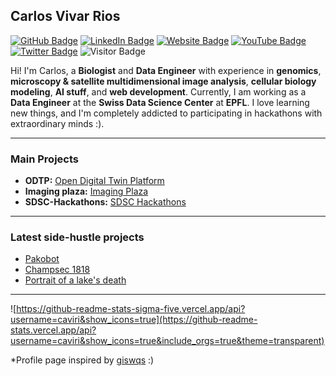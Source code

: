 ## Carlos Vivar Rios

[![GitHub Badge](https://img.shields.io/github/followers/caviri?style=social)](https://github.com/caviri?tab=followers)
[![LinkedIn Badge](https://img.shields.io/badge/My-LinkedIn-blue)](https://www.linkedin.com/in/carlos-vivar-rios-750a2473/)
[![Website Badge](https://img.shields.io/badge/Portfolio-Website-green)](https://www.carlosvivarrios.com)
[![YouTube Badge](https://img.shields.io/badge/My-YouTube-red)](https://www.youtube.com/@MoreAndDifferent)
[![Twitter Badge](https://img.shields.io/twitter/follow/katospiegel?style=social)](https://x.com/katospiegel)
![Visitor Badge](https://visitor-badge.laobi.icu/badge?page_id=caviri.caviri)

Hi! I'm Carlos, a **Biologist** and **Data Engineer** with experience in **genomics**, **microscopy & satellite multidimensional image analysis**, **cellular biology modeling**, **AI stuff**, and **web development**. Currently, I am working as a **Data Engineer** at the **Swiss Data Science Center** at **EPFL**. I love learning new things, and I'm completely addicted to participating in hackathons with extraordinary minds :).

---

### Main Projects

- **ODTP:** [Open Digital Twin Platform](https://odtp-org.github.io/)
- **Imaging plaza:** [Imaging Plaza](https://www.datascience.ch/resources/imaging-plaza)
- **SDSC-Hackathons:** [SDSC Hackathons](https://sdsc-hackathons.ch/)

---

### Latest side-hustle projects

<!-- HASHNODE:START -->
- [Pakobot](https://github.com/caviri/pakobot)
- [Champsec 1818](https://github.com/caviri/champsec1818)
- [Portrait of a lake's death](https://github.com/h4ck1ng-science/portrait_of_a_lakes_death)
<!-- HASHNODE:END -->

---

![https://github-readme-stats-sigma-five.vercel.app/api?username=caviri&show_icons=true](https://github-readme-stats.vercel.app/api?username=caviri&show_icons=true&include_orgs=true&theme=transparent)

<!-- ![Top Langs](https://github-readme-stats.vercel.app/api/top-langs/?username=caviri&hide_langs_below=10) -->

*Profile page inspired by [giswqs](https://github.com/sponsors/giswqs?success=true) :)
